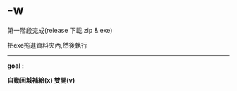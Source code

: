 # -w
第一階段完成(release 下載 zip & exe)

把exe拖進資料夾內,然後執行

------------------------------------------
<b>goal : 

自動回城補給(x)
雙開(v)
